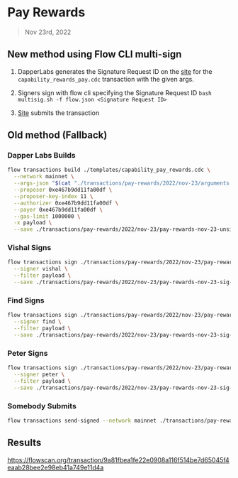 # Pay Rewards
> Nov 23rd, 2022

## New method using Flow CLI multi-sign

1. DapperLabs generates the Signature Request ID on the [site](https://flow-multisig-git-service-account-onflow.vercel.app/mainnet?type=serviceAccount&name=capability_pay_rewards.cdc&param=%5B%20%20%20%20%20%7B%20%20%20%20%20%20%20%20%20%22type%22:%20%22UFix64%22,%20%20%20%20%20%20%20%20%20%22value%22:%20%221306697.0%22%20%20%20%20%20%7D,%20%20%20%20%20%7B%20%20%20%20%20%20%20%20%20%22type%22:%20%22Dictionary%22,%20%20%20%20%20%20%20%20%20%22value%22:%20%5B%20%20%20%20%20%20%20%20%20%20%20%20%20%7B%20%20%20%20%20%20%20%20%20%20%20%20%20%20%20%20%20%22key%22:%20%7B%20%20%20%20%20%20%20%20%20%20%20%20%20%20%20%20%20%20%20%20%20%22type%22:%20%22String%22,%20%20%20%20%20%20%20%20%20%20%20%20%20%20%20%20%20%20%20%20%20%22value%22:%20%223b57e0ee2ece1f1dbefbd868d3eaac63b32a11df5b1a37d231145ea219055dde%22%20%20%20%20%20%20%20%20%20%20%20%20%20%20%20%20%20%7D,%20%20%20%20%20%20%20%20%20%20%20%20%20%20%20%20%20%22value%22:%20%7B%20%20%20%20%20%20%20%20%20%20%20%20%20%20%20%20%20%20%20%20%20%22type%22:%20%22UFix64%22,%20%20%20%20%20%20%20%20%20%20%20%20%20%20%20%20%20%20%20%20%20%22value%22:%20%220.5%22%20%20%20%20%20%20%20%20%20%20%20%20%20%20%20%20%20%7D%20%20%20%20%20%20%20%20%20%20%20%20%20%7D%20%20%20%20%20%20%20%20%20%5D%20%20%20%20%20%7D%20%5D&acct=0xe467b9dd11fa00df&limit=1000000) for the `capability_rewards_pay.cdc` transaction with the given args.

2. Signers sign with flow cli specifying the Signature Request ID
`bash multisig.sh -f flow.json <Signature Request ID>`

3. [Site](https://flow-multisig-git-service-account-onflow.vercel.app/mainnet) submits the transaction

## Old method (Fallback)

### Dapper Labs Builds

```sh
flow transactions build ./templates/capability_pay_rewards.cdc \
  --network mainnet \
  --args-json "$(cat "./transactions/pay-rewards/2022/nov-23/arguments.json")" \
  --proposer 0xe467b9dd11fa00df \
  --proposer-key-index 11 \
  --authorizer 0xe467b9dd11fa00df \
  --payer 0xe467b9dd11fa00df \
  --gas-limit 1000000 \
  -x payload \
  --save ./transactions/pay-rewards/2022/nov-23/pay-rewards-nov-23-unsigned.rlp
```

### Vishal Signs

```sh
flow transactions sign ./transactions/pay-rewards/2022/nov-23/pay-rewards-nov-23-unsigned.rlp \
  --signer vishal \
  --filter payload \
  --save ./transactions/pay-rewards/2022/nov-23/pay-rewards-nov-23-sig-1.rlp
```

### Find Signs

```sh
flow transactions sign ./transactions/pay-rewards/2022/nov-23/pay-rewards-nov-23-sig-2.rlp \
  --signer find \
  --filter payload \
  --save ./transactions/pay-rewards/2022/nov-23/pay-rewards-nov-23-sig-3.rlp
```

### Peter Signs

```sh
flow transactions sign ./transactions/pay-rewards/2022/nov-23/pay-rewards-nov-23-sig-3.rlp \
  --signer peter \
  --filter payload \
  --save ./transactions/pay-rewards/2022/nov-23/pay-rewards-nov-23-sig-complete.rlp
```

### Somebody Submits

```sh
flow transactions send-signed --network mainnet ./transactions/pay-rewards/2022/nov-23/pay-rewards-nov-23-sig-complete.rlp
```

## Results

https://flowscan.org/transaction/9a81fbea1fe22e0908a116f514be7d65045f4eaab28bee2e98eb41a749e11d4a
